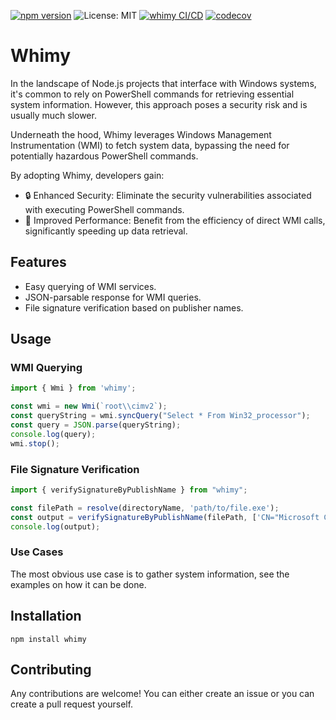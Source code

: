 [![npm version](https://badge.fury.io/js/whimy.svg)](https://badge.fury.io/js/whimy)
![License: MIT](https://img.shields.io/badge/License-MIT-brightgreen.svg)
[![whimy CI/CD](https://github.com/eyepatchSamurAI/whimy/actions/workflows/ci-prod.yml/badge.svg)](https://github.com/eyepatchSamurAI/whimy/actions/workflows/ci-prod.yml)
[![codecov](https://codecov.io/gh/eyepatchSamurAI/whimy/graph/badge.svg?token=WCSPL1LGEF)](https://codecov.io/gh/eyepatchSamurAI/whimy)

# Whimy

In the landscape of Node.js projects that interface with Windows systems, it's common to rely on PowerShell commands for retrieving essential system information. However, this approach poses a security risk and is usually much slower.

Underneath the hood, Whimy leverages Windows Management Instrumentation (WMI) to fetch system data, bypassing the need for potentially hazardous PowerShell commands.

By adopting Whimy, developers gain:

- 🔒 Enhanced Security: Eliminate the security vulnerabilities associated with executing PowerShell commands.
- 🚀 Improved Performance: Benefit from the efficiency of direct WMI calls, significantly speeding up data retrieval.

## Features

- Easy querying of WMI services.
- JSON-parsable response for WMI queries.
- File signature verification based on publisher names.

## Usage

### WMI Querying

```typescript
import { Wmi } from 'whimy';

const wmi = new Wmi(`root\\cimv2`);
const queryString = wmi.syncQuery("Select * From Win32_processor");
const query = JSON.parse(queryString);
console.log(query);
wmi.stop();
```

### File Signature Verification

```typescript
import { verifySignatureByPublishName } from "whimy";

const filePath = resolve(directoryName, 'path/to/file.exe');
const output = verifySignatureByPublishName(filePath, ['CN="Microsoft Corporation",O="Microsoft Corporation",L=Redmond,S=Washington,C=US']);
console.log(output);
```

### Use Cases

The most obvious use case is to gather system information, see the examples on how it can be done.
## Installation

`npm install whimy`

## Contributing

Any contributions are welcome! You can either create an issue or you can create a pull request yourself.
